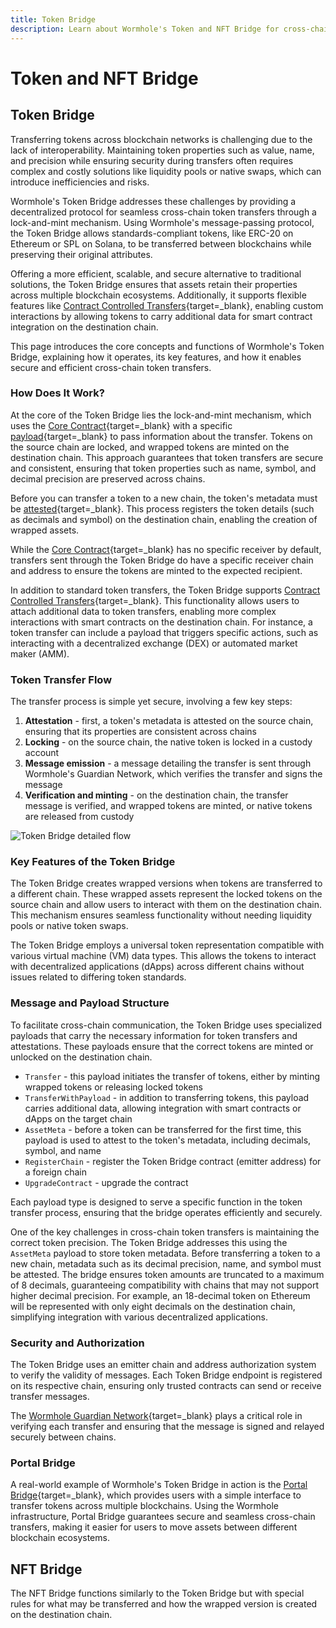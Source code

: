 ```yaml
---
title: Token Bridge 
description: Learn about Wormhole's Token and NFT Bridge for cross-chain transfers using lock and mint mechanisms, ensuring secure and efficient asset movement.
---
```


# Token and NFT Bridge

## Token Bridge

Transferring tokens across blockchain networks is challenging due to the lack of interoperability. Maintaining token properties such as value, name, and precision while ensuring security during transfers often requires complex and costly solutions like liquidity pools or native swaps, which can introduce inefficiencies and risks.

Wormhole's Token Bridge addresses these challenges by providing a decentralized protocol for seamless cross-chain token transfers through a lock-and-mint mechanism. Using Wormhole's message-passing protocol, the Token Bridge allows standards-compliant tokens, like ERC-20 on Ethereum or SPL on Solana, to be transferred between blockchains while preserving their original attributes.

Offering a more efficient, scalable, and secure alternative to traditional solutions, the Token Bridge ensures that assets retain their properties across multiple blockchain ecosystems. Additionally, it supports flexible features like [Contract Controlled Transfers](/docs/learn/infrastructure/vaas/#token-transfer-with-message){target=\_blank}, enabling custom interactions by allowing tokens to carry additional data for smart contract integration on the destination chain.

This page introduces the core concepts and functions of Wormhole's Token Bridge, explaining how it operates, its key features, and how it enables secure and efficient cross-chain token transfers.

### How Does It Work?

At the core of the Token Bridge lies the lock-and-mint mechanism, which uses the [Core Contract](/docs/learn/infrastructure/core-contracts/){target=\_blank} with a specific [payload](/docs/learn/infrastructure/vaas/#token-transfer){target=\_blank} to pass information about the transfer. Tokens on the source chain are locked, and wrapped tokens are minted on the destination chain. This approach guarantees that token transfers are secure and consistent, ensuring that token properties such as name, symbol, and decimal precision are preserved across chains.

Before you can transfer a token to a new chain, the token's metadata must be [attested](/docs/learn/infrastructure/vaas/#attestation){target=\_blank}. This process registers the token details (such as decimals and symbol) on the destination chain, enabling the creation of wrapped assets.

While the [Core Contract](/docs/learn/infrastructure/core-contracts/){target=\_blank} has no specific receiver by default, transfers sent through the Token Bridge do have a specific receiver chain and address to ensure the tokens are minted to the expected recipient.

In addition to standard token transfers, the Token Bridge supports [Contract Controlled Transfers](/docs/learn/infrastructure/vaas/#token-transfer-with-message){target=\_blank}. This functionality allows users to attach additional data to token transfers, enabling more complex interactions with smart contracts on the destination chain. For instance, a token transfer can include a payload that triggers specific actions, such as interacting with a decentralized exchange (DEX) or automated market maker (AMM).

### Token Transfer Flow

The transfer process is simple yet secure, involving a few key steps:

1. **Attestation** - first, a token's metadata is attested on the source chain, ensuring that its properties are consistent across chains
2. **Locking** - on the source chain, the native token is locked in a custody account
3. **Message emission** - a message detailing the transfer is sent through Wormhole's Guardian Network, which verifies the transfer and signs the message
4. **Verification and minting** - on the destination chain, the transfer message is verified, and wrapped tokens are minted, or native tokens are released from custody

![Token Bridge detailed flow](/docs/images/learn/messaging/token-bridge/token-bridge-diagram.webp)

### Key Features of the Token Bridge

The Token Bridge creates wrapped versions when tokens are transferred to a different chain. These wrapped assets represent the locked tokens on the source chain and allow users to interact with them on the destination chain. This mechanism ensures seamless functionality without needing liquidity pools or native token swaps.

The Token Bridge employs a universal token representation compatible with various virtual machine (VM) data types. This allows the tokens to interact with decentralized applications (dApps) across different chains without issues related to differing token standards.

### Message and Payload Structure

To facilitate cross-chain communication, the Token Bridge uses specialized payloads that carry the necessary information for token transfers and attestations. These payloads ensure that the correct tokens are minted or unlocked on the destination chain.

- `Transfer` - this payload initiates the transfer of tokens, either by minting wrapped tokens or releasing locked tokens
- `TransferWithPayload` - in addition to transferring tokens, this payload carries additional data, allowing integration with smart contracts or dApps on the target chain
- `AssetMeta` - before a token can be transferred for the first time, this payload is used to attest to the token's metadata, including decimals, symbol, and name
- `RegisterChain` - register the Token Bridge contract (emitter address) for a foreign chain
- `UpgradeContract` - upgrade the contract

Each payload type is designed to serve a specific function in the token transfer process, ensuring that the bridge operates efficiently and securely.

One of the key challenges in cross-chain token transfers is maintaining the correct token precision. The Token Bridge addresses this using the `AssetMeta` payload to store token metadata. Before transferring a token to a new chain, metadata such as its decimal precision, name, and symbol must be attested. The bridge ensures token amounts are truncated to a maximum of 8 decimals, guaranteeing compatibility with chains that may not support higher decimal precision. For example, an 18-decimal token on Ethereum will be represented with only eight decimals on the destination chain, simplifying integration with various decentralized applications.

### Security and Authorization

The Token Bridge uses an emitter chain and address authorization system to verify the validity of messages. Each Token Bridge endpoint is registered on its respective chain, ensuring only trusted contracts can send or receive transfer messages.

The [Wormhole Guardian Network](/docs/learn/infrastructure/guardians/#guardian-network){target=\_blank} plays a critical role in verifying each transfer and ensuring that the message is signed and relayed securely between chains.

### Portal Bridge

A real-world example of Wormhole's Token Bridge in action is the [Portal Bridge](https://portalbridge.com/){target=\_blank}, which provides users with a simple interface to transfer tokens across multiple blockchains. Using the Wormhole infrastructure, Portal Bridge guarantees secure and seamless cross-chain transfers, making it easier for users to move assets between different blockchain ecosystems.

## NFT Bridge

The NFT Bridge functions similarly to the Token Bridge but with special rules for what may be transferred and how the wrapped version is created on the destination chain.
